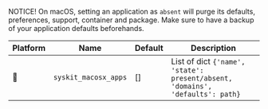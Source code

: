 

NOTICE! On macOS, setting an application as `absent` will purge its defaults, preferences, support, container and package. Make sure to have a backup of your application defaults beforehands.

| Platform | Name | Default | Description |
|----------|------|---------|-------------|
|  | `syskit_macosx_apps` | [] | List of dict `{'name', 'state': present/absent, 'domains', 'defaults': path}` |